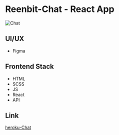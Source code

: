 # Reenbit-Chat - React App

![Chat](https://kept.com.ua/core/cache/plugins/imageviewer/51471/2557517a195b8ce7bc241660a7e80c9868297ec0e70f8ef4c9789b243d4f66ca/1100x1100_cropped.jpg)

## UI/UX

- Figma

## Frontend Stack

- HTML
- SCSS
- JS
- React
- API

## Link

[heroku-Chat](https://reenbit-chat-trifidu.herokuapp.com/chat)
